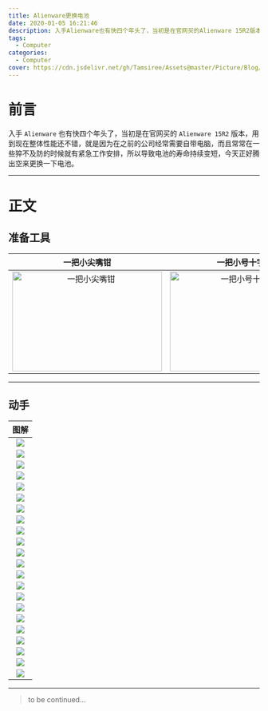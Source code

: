 ```yaml
---
title: Alienware更换电池
date: 2020-01-05 16:21:46
description: 入手Alienware也有快四个年头了，当初是在官网买的Alienware 15R2版本，用到现在整体性能还不错，就是因为在之前的公司经常需要自带电脑，而且常常在一些猝不及防的时候就有紧急工作安排，所以导致电池的寿命持续变短，今天正好腾出空来更换一下电池。
tags:
  - Computer
categories:
  - Computer
cover: https://cdn.jsdelivr.net/gh/Tamsiree/Assets@master/Picture/Blog/Cover/wallhavenwyo8g6.jpg
---
```

# 前言
入手 `Alienware` 也有快四个年头了，当初是在官网买的 `Alienware 15R2` 版本，用到现在整体性能还不错，就是因为在之前的公司经常需要自带电脑，而且常常在一些猝不及防的时候就有紧急工作安排，所以导致电池的寿命持续变短，今天正好腾出空来更换一下电池。

---

# 正文
## 准备工具

| 一把小尖嘴钳 |  一把小号十字起 |  一把小号一字起 | 
| :---: | :---: | :---: |
| <img src="https://ss3.bdstatic.com/70cFv8Sh_Q1YnxGkpoWK1HF6hhy/it/u=344872325,1823788294&fm=15&gp=0.jpg" height="200" width="300" alt="一把小尖嘴钳" title="一把小尖嘴钳" > | <img src="https://timgsa.baidu.com/timg?image&quality=80&size=b9999_10000&sec=1578224356651&di=5877cb9e759ddc5ae72ea951b1ea9b3b&imgtype=0&src=http%3A%2F%2Fimg006.hc360.cn%2Fhb%2FMTQ2MjQzOTYyMTAyMC04OTMzOTQ1MTk%3D.jpg" height="200" width="300" alt="一把小号十字起" title="一把小号十字起" > | <img src="https://timgsa.baidu.com/timg?image&quality=80&size=b9999_10000&sec=1578819115&di=72fa1c07087e231219166b33e97c8948&imgtype=jpg&er=1&src=http%3A%2F%2Fimg3.114pifa.com%2F3193%2FqzKsyNQVL_1409936118.jpg" height="200" width="300" alt="一把小号一字起" title="一把小号一字起" > |

---

## 动手

| 图解 | 
| :---: | 
| ![](https://cdn.jsdelivr.net/gh/Tamsiree/Assets@master/Picture/Blog/Post/1619218cyzy5ymeimwllif.jpg)| 
| ![](https://cdn.jsdelivr.net/gh/Tamsiree/Assets@master/Picture/Blog/Post/161921a8abz2u94tugell4.jpg)| 
![](https://cdn.jsdelivr.net/gh/Tamsiree/Assets@master/Picture/Blog/Post/161922z3d3zdt7v4dd4utb.jpg)| 
| ![](https://cdn.jsdelivr.net/gh/Tamsiree/Assets@master/Picture/Blog/Post/162138zvtirbvotycmrxrl.jpg)| 
| ![](https://cdn.jsdelivr.net/gh/Tamsiree/Assets@master/Picture/Blog/Post/162139epw5n5cmxe24cfm8.jpg)| 
| ![](https://cdn.jsdelivr.net/gh/Tamsiree/Assets@master/Picture/Blog/Post/1621400v971l0l0lelln0v.jpg)| 
| ![](https://cdn.jsdelivr.net/gh/Tamsiree/Assets@master/Picture/Blog/Post/162213fg4fozu4uf5fwf54.jpg)| 
| ![](https://cdn.jsdelivr.net/gh/Tamsiree/Assets@master/Picture/Blog/Post/1622141ll135vlc3ml9mzb.jpg)|
| ![](https://cdn.jsdelivr.net/gh/Tamsiree/Assets@master/Picture/Blog/Post/162215k1rykzlhpnklplto.jpg)|
| ![](https://cdn.jsdelivr.net/gh/Tamsiree/Assets@master/Picture/Blog/Post/1622432qzbmdpg2dpfp1zp.jpg)|
| ![](https://cdn.jsdelivr.net/gh/Tamsiree/Assets@master/Picture/Blog/Post/16224421ob8s5sy21t1f2x.jpg)|
| ![](https://cdn.jsdelivr.net/gh/Tamsiree/Assets@master/Picture/Blog/Post/162244zc9zesjffccsss9u.jpg)|
| ![](https://cdn.jsdelivr.net/gh/Tamsiree/Assets@master/Picture/Blog/Post/162319ljl7exjeegvzl7l5.jpg)|
| ![](https://cdn.jsdelivr.net/gh/Tamsiree/Assets@master/Picture/Blog/Post/162320moifs6ir9fy9456r.jpg)|
| ![](https://cdn.jsdelivr.net/gh/Tamsiree/Assets@master/Picture/Blog/Post/16232121jsmnhd0wtthaer.jpg)|
| ![](https://cdn.jsdelivr.net/gh/Tamsiree/Assets@master/Picture/Blog/Post/1624339kd2de89d9i2kgen.jpg)|
| ![](https://cdn.jsdelivr.net/gh/Tamsiree/Assets@master/Picture/Blog/Post/162434gk70omebg7aaoo0j.jpg)|
| ![](https://cdn.jsdelivr.net/gh/Tamsiree/Assets@master/Picture/Blog/Post/162435lcqsmafu2qfscogu.jpg)|
| ![](https://cdn.jsdelivr.net/gh/Tamsiree/Assets@master/Picture/Blog/Post/162509llziu9b7i9uucrdz.jpg)|
| ![](https://cdn.jsdelivr.net/gh/Tamsiree/Assets@master/Picture/Blog/Post/16251014nnao6k49844mao.jpg)|
| ![](https://cdn.jsdelivr.net/gh/Tamsiree/Assets@master/Picture/Blog/Post/1625109wlxszoyeleiyntw.jpg)|
| ![](https://cdn.jsdelivr.net/gh/Tamsiree/Assets@master/Picture/Blog/Post/16251192lycceqycs1oyon.jpg)|


---
> to be continued...